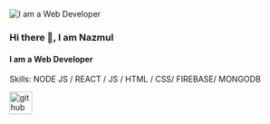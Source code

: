 ![I am a Web Developer](https://arturssmirnovs.github.io/github-profile-readme-generator/images/banner.png)
### Hi there 👋, I am Nazmul
#### I am a Web Developer

Skills: NODE JS / REACT / JS / HTML / CSS/ FIREBASE/ MONGODB

[<img src='https://cdn.jsdelivr.net/npm/simple-icons@3.0.1/icons/github.svg' alt='github' height='40'>](https://github.com/Nazmulislam007)  
